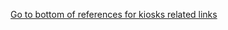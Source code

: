 [Go to bottom of references for kiosks related links](https://github.com/ixd-izmir/ixd3101f18/blob/master/extendedBibliography.md)
